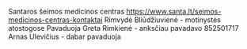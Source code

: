 Santaros šeimos medicinos centras
https://www.santa.lt/seimos-medicinos-centras-kontaktai
Rimvydė Bliūdžiuvienė - motinystės atostogose
Pavaduoja Greta Rimkienė - anksčiau pavadavo
852501717
Arnas Ulevičius - dabar pavaduoja

